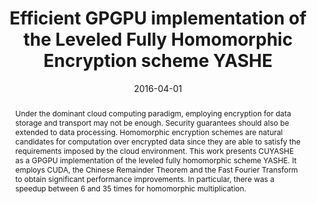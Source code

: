 ---
title: "Efficient GPGPU implementation of the Leveled Fully Homomorphic Encryption scheme YASHE"
collection: publications
permalink: /publication/2016-04-01-2016-csbc-efficient-yashe
abstract: 'Under the dominant cloud computing paradigm, employing encryption for data storage and transport may not be enough. Security guarantees should also be extended to data processing. Homomorphic encryption schemes are natural candidates for computation over encrypted data since they are able to satisfy the requirements imposed by the cloud environment. This work presents CUYASHE as a GPGPU implementation of the leveled fully homomorphic scheme YASHE. It employs CUDA, the Chinese Remainder Theorem and the Fast Fourier Transform to obtain significant performance improvements. In particular, there was a speedup between 6 and 35 times for homomorphic multiplication.'
date: 2016-04-01
venue: 'Congress of the Brazilian Computer Society'
url_slug: '2016-csbc-efficient-yashe'
paperlurl: 'https://pdroalves.github.io/files/publications/2016-csbc-efficient-yashe.pdf'
bibtexurl: 'https://pdroalves.github.io/files/publications/2016-csbc-efficient-yashe.bib'
inportuguese: true
---